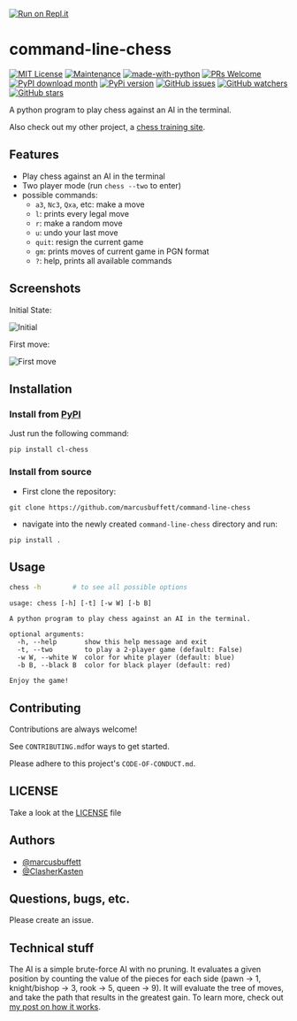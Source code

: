 [![Run on Repl.it](https://repl.it/badge/github/marcusbuffett/command-line-chess)](https://repl.it/github/marcusbuffett/command-line-chess)

# command-line-chess

[![MIT License](https://img.shields.io/badge/License-MIT-green.svg)](https://choosealicense.com/licenses/mit/)
[![Maintenance](https://img.shields.io/badge/Maintained%3F-yes-green.svg)](https://GitHub.com/marcusbuffett/command-line-chess/graphs/commit-activity)
[![made-with-python](https://img.shields.io/badge/Made%20with-Python-1f425f.svg)](https://www.python.org/)
[![PRs Welcome](https://img.shields.io/badge/PRs-welcome-brightgreen.svg?style=flat-square)](http://makeapullrequest.com)
[![PyPI download month](https://img.shields.io/pypi/dm/cl-chess.svg)](https://pypi.python.org/project/cl-chess/)
[![PyPi version](https://badgen.net/pypi/v/cl-chess/)](https://pypi.org/project/cl-chess)
[![GitHub issues](https://img.shields.io/github/issues/marcusbuffett/command-line-chess.svg)](https://GitHub.com/marcusbuffett/command-line-chess/issues/)
[![GitHub watchers](https://img.shields.io/github/watchers/marcusbuffett/command-line-chess.svg?style=social&label=Watch&maxAge=2592000)](https://github.com/marcusbuffett/command-line-chess)
[![GitHub stars](https://img.shields.io/github/stars/marcusbuffett/command-line-chess.svg?style=social&label=Star&maxAge=2592000)](https://github.com/marcusbuffett/command-line-chess)


A python program to play chess against an AI in the terminal.

Also check out my other project, a [chess training site](https://chessmadra.com/).

## Features

- Play chess against an AI in the terminal
- Two player mode (run `chess --two` to enter)
- possible commands:
    * `a3`, `Nc3`, `Qxa`, etc: make a move
    * `l`: prints every legal move
    * `r`: make a random move
    * `u`: undo your last move
    * `quit`: resign the current game
    * `gm`: prints moves of current game in PGN format
    * `?`: help, prints all available commands

## Screenshots
Initial State:

![Initial](https://i.imgur.com/PSS7csc.png)

First move:

![First move](https://i.imgur.com/AsXhhvC.png)

## Installation

### Install from [PyPI](https://pypi.org/project/cl-chess/)
Just run the following command:

```
pip install cl-chess
```

### Install from source
- First clone the repository:
```
git clone https://github.com/marcusbuffett/command-line-chess
```
- navigate into the newly created `command-line-chess` directory and run:
```
pip install .
```
## Usage

```sh
chess -h        # to see all possible options
```
```
usage: chess [-h] [-t] [-w W] [-b B]

A python program to play chess against an AI in the terminal.

optional arguments:
  -h, --help       show this help message and exit
  -t, --two        to play a 2-player game (default: False)
  -w W, --white W  color for white player (default: blue)
  -b B, --black B  color for black player (default: red)

Enjoy the game!
```

## Contributing

Contributions are always welcome!

See `CONTRIBUTING.md`for ways to get started.

Please adhere to this project's `CODE-OF-CONDUCT.md`.


## LICENSE
Take a look at the [LICENSE](https://github.com/marcusbuffett/command-line-chess/LICENSE) file

## Authors

- [@marcusbuffett](https://www.github.com/marcusbuffett)
- [@ClasherKasten](https://www.github.com/ClasherKasten)


## Questions, bugs, etc.
Please create an issue.

## Technical stuff

The AI is a simple brute-force AI with no pruning. It evaluates a given position by counting the value of the pieces for each side (pawn -> 1, knight/bishop -> 3, rook -> 5, queen -> 9). It will evaluate the tree of moves, and take the path that results in the greatest gain. To learn more, check out [my post on how it works](https://mbuffett.com/posts/chess-ai/).
